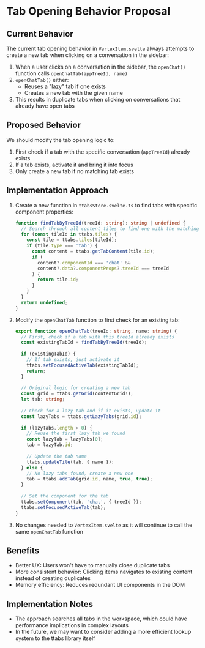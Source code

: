 # Tab Opening Behavior Proposal

## Current Behavior

The current tab opening behavior in `VertexItem.svelte` always attempts to create a new tab when clicking on a conversation in the sidebar:

1. When a user clicks on a conversation in the sidebar, the `openChat()` function calls `openChatTab(appTreeId, name)` 
2. `openChatTab()` either:
   - Reuses a "lazy" tab if one exists
   - Creates a new tab with the given name
3. This results in duplicate tabs when clicking on conversations that already have open tabs

## Proposed Behavior

We should modify the tab opening logic to:

1. First check if a tab with the specific conversation (`appTreeId`) already exists
2. If a tab exists, activate it and bring it into focus
3. Only create a new tab if no matching tab exists

## Implementation Approach

1. Create a new function in `ttabsStore.svelte.ts` to find tabs with specific component properties:
   ```typescript
   function findTabByTreeId(treeId: string): string | undefined {
     // Search through all content tiles to find one with the matching treeId
     for (const tileId in ttabs.tiles) {
       const tile = ttabs.tiles[tileId];
       if (tile.type === 'tab') {
         const content = ttabs.getTabContent(tile.id);
         if (
           content?.componentId === 'chat' && 
           content?.data?.componentProps?.treeId === treeId
         ) {
           return tile.id;
         }
       }
     }
     return undefined;
   }
   ```

2. Modify the `openChatTab` function to first check for an existing tab:
   ```typescript
   export function openChatTab(treeId: string, name: string) {
     // First, check if a tab with this treeId already exists
     const existingTabId = findTabByTreeId(treeId);
     
     if (existingTabId) {
       // If tab exists, just activate it
       ttabs.setFocusedActiveTab(existingTabId);
       return;
     }
     
     // Original logic for creating a new tab
     const grid = ttabs.getGrid(contentGrid!);
     let tab: string;
     
     // Check for a lazy tab and if it exists, update it
     const lazyTabs = ttabs.getLazyTabs(grid.id);
     
     if (lazyTabs.length > 0) {
       // Reuse the first lazy tab we found
       const lazyTab = lazyTabs[0];
       tab = lazyTab.id;
       
       // Update the tab name
       ttabs.updateTile(tab, { name });
     } else {
       // No lazy tabs found, create a new one
       tab = ttabs.addTab(grid.id, name, true, true);
     }
     
     // Set the component for the tab
     ttabs.setComponent(tab, 'chat', { treeId });
     ttabs.setFocusedActiveTab(tab);
   }
   ```

3. No changes needed to `VertexItem.svelte` as it will continue to call the same `openChatTab` function

## Benefits

- Better UX: Users won't have to manually close duplicate tabs
- More consistent behavior: Clicking items navigates to existing content instead of creating duplicates
- Memory efficiency: Reduces redundant UI components in the DOM

## Implementation Notes

- The approach searches all tabs in the workspace, which could have performance implications in complex layouts
- In the future, we may want to consider adding a more efficient lookup system to the ttabs library itself 